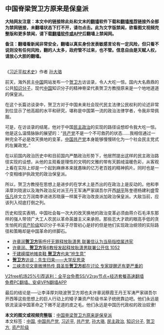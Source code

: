  <h2>中国脊梁贺卫方原来是保皇派</h2> <p class="notice"><b>大陆网友注意：本文中的链接除此处和文末的<a href="https://github.com/bannedbook/fanqiang" >翻墙</a>软件下载和<a href="https://github.com/killgcd/justmysocks/blob/master/README.md">翻墙推荐</a>链接外全部为禁网链接，未翻墙状态下打不开，请勿点击。此为文字版禁闻，欲看图文视频完整版和更多禁闻，请下载<a href="https://github.com/bannedbook/fanqiang">翻墙软件或APP</a>后翻墙上禁闻网。</p><p>备注：翻墙看新闻非常安全，翻墙以真实身份发表敏感言论有一定风险，但只看不说则没有任何风险，翻的人太多，政府管不过来，也不管。信息自由是天赋人权，请放心大胆的翻墙。</b></p>  <div class="entry"> <p><a href="https://www.bannedbook.org/bnews/wp-content/uploads/2020/05/IMG_20200331_165150.jpg"></a><br /> 《<span class='wp_keywordlink'><a href="https://www.bannedbook.org/forum2/topic20302.html" title="《习近平权术史》" target="_blank">习近平权术史</a></span>》作者 <a href="https://www.bannedbook.org/bnews/tag/%e5%ad%99%e5%a4%a7%e9%aa%86/" class="st_tag internal_tag" rel="tag" title="标签 孙大骆 下的日志">孙大骆</a></p> <p>前天，海外民主<span class='wp_keywordlink_affiliate'><a href="https://www.bannedbook.org/" title="中国" target="_blank">中国</a></span>网站发布一个<a href="https://www.bannedbook.org/bnews/tag/%e8%b4%ba%e5%8d%ab%e6%96%b9/" class="st_tag internal_tag" rel="tag" title="标签 贺卫方 下的日志">贺卫方</a>访谈录，令人大吃一惊。国内大名鼎鼎的公共<a href="https://www.bannedbook.org/bnews/tag/%e7%9f%a5%e8%af%86%e5%88%86%e5%ad%90/" class="st_tag internal_tag" rel="tag" title="标签 知识分子 下的日志">知识分子</a>，现代<a href="https://www.bannedbook.org/bnews/tag/%E4%B8%AD%E5%9B%BD/" class="st_tag internal_tag" rel="tag" title="标签 中国 下的日志">中国</a>知识分子的精神脊梁代表贺卫方教授原来是一个地地道道的保皇派。</p>  <p>在这个长篇访谈录中，贺卫方对于中国未来社会现代民主法律公民权利的论述非常到位显示了他高超的水平和研究，堪称是中国第一流的政治法律学者，令我非常佩服。</p> <p>可是，在访谈录的结尾，他对于中国<a href="https://www.bannedbook.org/bnews/tag/%e6%b0%91%e4%b8%bb%e6%94%bf%e6%b2%bb/" class="st_tag internal_tag" rel="tag" title="标签 民主政治 下的日志">民主政治</a>的实现的路径设想却令我大吃一惊。他是这么温情脉脉的展望的：“<a href="https://www.bannedbook.org/bnews/tag/%e5%85%b1%e4%ba%a7%e5%85%9a/" class="st_tag internal_tag" rel="tag" title="标签 共产党 下的日志">共产党</a>不是一个不可救药的状态……我相信通过一种完全不必是改天换地的变革，<a href="https://www.bannedbook.org/bnews/tag/%e4%b8%ad%e5%9b%bd%e5%85%b1%e4%ba%a7%e5%85%9a/" class="st_tag internal_tag" rel="tag" title="标签 中国共产党 下的日志">中国共产党</a>本身能够慢慢转化为一个社会民主党式的左翼政党。”</p>  <p>在以前国内政治历史中和目前国内严酷政治形势下，他居然提出这样的民主政治路径实现的设想，从他的主观看是理性的文明的文雅的带有天鹅绒温暖色彩，从客观上看在实际上却是一个起到麻痹本来就愚昧的亿万老百姓的精神鸦片。同时也是一个变相维护执政党的政治保皇派。</p> <p>所以，贺卫方教授在思想上是进步的在学术上是杰出的在政治上是反动的。他和李泽厚刘晓波以及海外政治反对派王丹王军涛严家祺吾尔开西<span class='wp_keywordlink'><a href="https://www.bannedbook.org/forum10/topic196.html" title="胡平" target="_blank">胡平</a></span>陈奎德杨建利盛雪<span class='wp_keywordlink'><a href="https://www.bannedbook.org/forum10/topic382.html" title="伍凡" target="_blank">伍凡</a></span>徐文立万润南李进进苏晓康一样属于政治改良派加政治保皇派。大敌当前，应该列入彻底打倒之列。</p>  <p>历史和现实表明，中国社会每一次大的改天换地的政治变革必须由蒋介石毛泽东那样的强人带领广大工人农民以革命英雄主义来承担。那些志大才疏的眼高手低的贪生怕死的<a href="https://www.bannedbook.org/bnews/tag/%e8%b5%84%e4%ba%a7%e9%98%b6%e7%ba%a7/" class="st_tag internal_tag" rel="tag" title="标签 资产阶级 下的日志">资产阶级</a>知识分子书呆子尽管初心是好的但是他们实现政治纲领的实际路径和策略却是中国革命的绊脚石。</p> <ul class='op-related-articles' title='相关阅读'> <li><a href='https://www.bannedbook.org/bnews/headline/20201022/1418490.html' target='_blank'>许章润<b>贺卫方</b>等呼吁无罪释放耿潇男 联署信认为当局指控属违宪</a></li> <li><a href='https://www.bannedbook.org/bnews/bannedvideo/20201022/1417987.html' target='_blank'>许章润、<b>贺卫方</b>等6教授发起释放耿潇男联署公开信 1052</a></li> <li><a href='https://www.bannedbook.org/bnews/comments/20200605/1370896.html' target='_blank'>于建嵘摆地摊卖鞋 <b>贺卫方</b>也来“抢生意”</a></li> <li><a href='https://www.bannedbook.org/bnews/renquan/xgmyd/20200707/1356994.html' target='_blank'><b>贺卫方</b>访谈：先生归来——大学反思录</a></li> <li><a href='https://www.bannedbook.org/bnews/cnnews/20200621/1348321.html' target='_blank'>三峡溃坝文章微博热传 聂圣哲<b>贺卫方</b>都在讨论 专家提醒还有更严重的</a></li> </ul> <p class="texttj"> <a href="https://www.bannedbook.org/forum23/topic22702.html" target="_blank">V2free机场25%引荐返利：全平台免费SS/V2ray节点+经济套餐高速翻墙</a><br/> <a href="https://github.com/bannedbook/fanqiang/wiki/%E7%A6%81%E9%97%BB%E7%BD%91%E5%AE%89%E5%8D%93%E7%BF%BB%E5%A2%99%E6%96%B0%E9%97%BBAPP" target="_blank">免费PC翻墙、安卓VPN翻墙APP</a></p><p>最后的结论是&#8212;&#8211;让李泽厚刘晓波贺卫方郑也夫许章润蔡霞王丹王军涛严家祺吾尔开西等这些思想上的巨人行动上的矮子兼资产阶级书呆子统统靠边吧。他们永远是铁流滚滚中国革命之下微不足道的皮之毛。他们永远是中国历代政权的政治奴隶!</p><a name='sharetosocial'></a>       <div><b>本文的图文或视频完整版</b>：<a href='https://www.bannedbook.org/bnews/renquan/minyun/20201206/1443026.html'>中国脊梁贺卫方原来是保皇派</a></div>  </div><!--END ENTRY--> <div class="postfooter"> <div>本文标签：<a href="https://www.bannedbook.org/bnews/tag/%E4%B8%AD%E5%9B%BD/" rel="tag">中国</a>, <a href="https://www.bannedbook.org/bnews/tag/%e4%b8%ad%e5%9b%bd%e5%85%b1%e4%ba%a7%e5%85%9a/" rel="tag">中国共产党</a>, <a href="https://www.bannedbook.org/bnews/tag/%e4%b9%a0%e8%bf%91%e5%b9%b3/" rel="tag">习近平</a>, <a href="https://www.bannedbook.org/bnews/tag/%e5%85%b1%e4%ba%a7%e5%85%9a/" rel="tag">共产党</a>, <a href="https://www.bannedbook.org/bnews/tag/%e5%ad%99%e5%a4%a7%e9%aa%86/" rel="tag">孙大骆</a>, <a href="https://www.bannedbook.org/bnews/tag/%e6%b0%91%e4%b8%bb%e6%94%bf%e6%b2%bb/" rel="tag">民主政治</a>, <a href="https://www.bannedbook.org/bnews/tag/%e7%9f%a5%e8%af%86%e5%88%86%e5%ad%90/" rel="tag">知识分子</a>, <a href="https://www.bannedbook.org/bnews/tag/%e8%b4%ba%e5%8d%ab%e6%96%b9/" rel="tag">贺卫方</a>, <a href="https://www.bannedbook.org/bnews/tag/%e8%b5%84%e4%ba%a7%e9%98%b6%e7%ba%a7/" rel="tag">资产阶级</a></div>  </div><!--END POSTFOOTER--> 